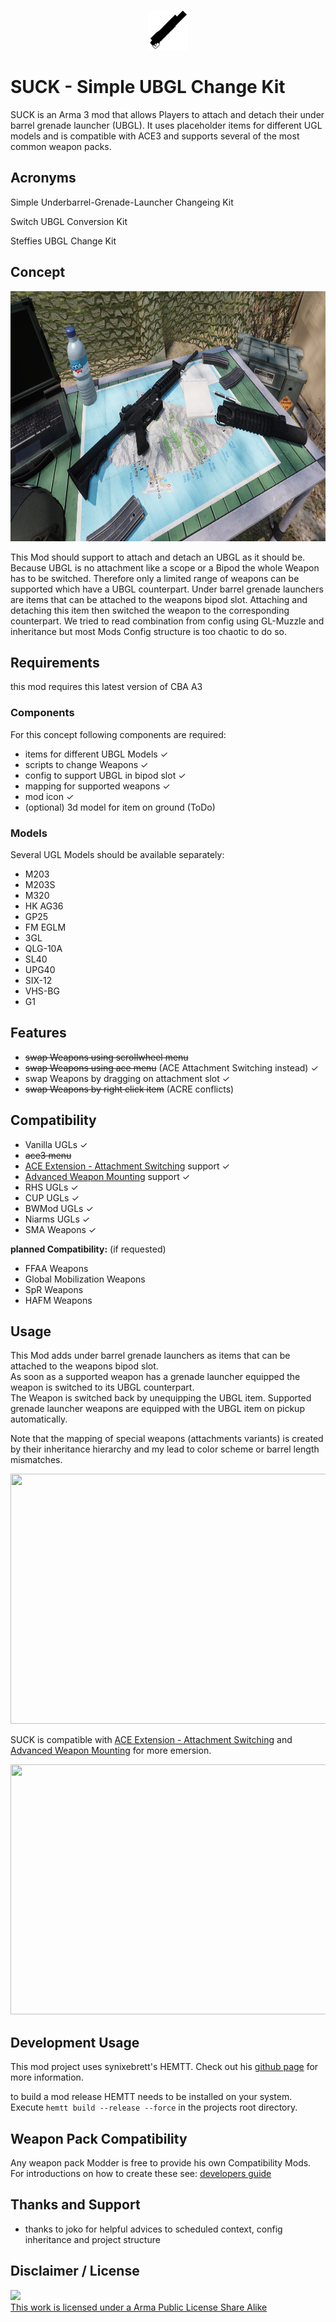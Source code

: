 <p align="center"><img width="64" height="64" src="source/images/icons/icon_64p_blk.png">

<p align="left">

# SUCK - Simple UBGL Change Kit

SUCK is an Arma 3 mod that allows Players to attach and detach their under barrel grenade launcher (UBGL).
It uses placeholder items for different UGL models and is compatible with ACE3 and supports several of the most common weapon packs.

## Acronyms

Simple Underbarrel-Grenade-Launcher Changeing Kit  

Switch UBGL Conversion Kit  

Steffies UBGL Change Kit  

## Concept

<p align="center"><img width="800" height="400" src="source/images/pictures/suck_picture_2048x1024.png">

<p align="left">

This Mod should support to attach and detach an UBGL as it should be.
Because UBGL is no attachment like a scope or a Bipod the whole Weapon has to be switched.
Therefore only a limited range of weapons can be supported which have a UBGL counterpart.
Under barrel grenade launchers are items that can be attached to the weapons bipod slot.
Attaching and detaching this item then switched the weapon to the corresponding counterpart.
We tried to read combination from config using GL-Muzzle and inheritance but most Mods Config structure is too chaotic to do so.

## Requirements
this mod requires this latest version of CBA A3

### Components

For this concept following components are required:

- items for different UBGL Models ✓
- scripts to change Weapons ✓
- config to support UBGL in bipod slot ✓
- mapping for supported weapons ✓
- mod icon ✓
- (optional) 3d model for item on ground (ToDo)

### Models

Several UGL Models should be available separately:
- M203
- M203S
- M320
- HK AG36
- GP25
- FM EGLM
- 3GL
- QLG-10A
- SL40
- UPG40
- SIX-12
- VHS-BG
- G1


## Features

- ~~swap Weapons using scrollwheel menu~~
- ~~swap Weapons using ace menu~~ (ACE Attachment Switching instead) ✓
- swap Weapons by dragging on attachment slot ✓
- ~~swap Weapons by right click item~~ (ACRE conflicts)

## Compatibility

- Vanilla UGLs ✓
- ~~ace3 menu~~
- [ACE Extension - Attachment Switching](https://steamcommunity.com/sharedfiles/filedetails/?id=1374639840&searchtext=attachments) support ✓
- [Advanced Weapon Mounting](https://steamcommunity.com/sharedfiles/filedetails/?id=1378046829&searchtext=attachments) support ✓
- RHS UGLs ✓
- CUP UGLs ✓
- BWMod UGLs ✓
- Niarms UGLs ✓
- SMA Weapons ✓

**planned Compatibility:** (if requested)
- FFAA Weapons
- Global Mobilization Weapons
- SpR Weapons
- HAFM Weapons


## Usage

This Mod adds under barrel grenade launchers as items that can be attached to the weapons bipod slot.  
As soon as a supported weapon has a grenade launcher equipped the weapon is switched to its UBGL counterpart.  
The Weapon is switched back by unequipping the UBGL item. Supported grenade launcher weapons are equipped with the UBGL item on pickup automatically.  

Note that the mapping of special weapons (attachments variants) is created by their inheritance hierarchy and my lead to color scheme or barrel length mismatches.

<p align="center"><img width="955" height="400" src="source/images/pictures/dcd_suck_usage_400p_hq.gif">

<p align="left">

SUCK is compatible with [ACE Extension - Attachment Switching](https://steamcommunity.com/sharedfiles/filedetails/?id=1374639840&searchtext=attachments) and
[Advanced Weapon Mounting](https://steamcommunity.com/sharedfiles/filedetails/?id=1378046829&searchtext=attachments) for more emersion.

<p align="center"><img width="955" height="400" src="source/images/pictures/dcd_suck_usage_ace_ams_400p.gif">

<p align="left">

## Development Usage

This mod project uses synixebrett's HEMTT. Check out his [github page](https://github.com/synixebrett/HEMTT) for more information.


to build a mod release HEMTT needs to be installed on your system. Execute `hemtt build --release --force` in the projects root directory.


## Weapon Pack Compatibility

Any weapon pack Modder is free to provide his own Compatibility Mods. For introductions on how to create these see: [developers guide](https://github.com/CedricPump/suck/blob/master/DevelopersGuide.md)


## Thanks and Support

- thanks to joko for helpful advices to scheduled context, config inheritance and project structure


## Disclaimer / License

<a rel="license" href="http://www.bistudio.com/licenses/arma-public-license-share-alike" target="_blank" >
 <img src="http://www.bistudio.com/license-icons/small/APL-SA.png" >
 <br>
 This work is licensed under a Arma Public License Share Alike
</a>
